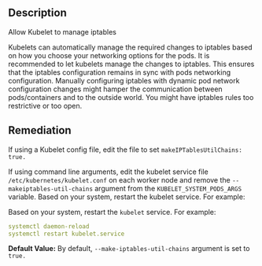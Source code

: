 ## Description

Allow Kubelet to manage iptables

Kubelets can automatically manage the required changes to iptables based on how you choose your networking options for the pods. It is recommended to let kubelets manage the changes to iptables. This ensures that the iptables configuration remains in sync with pods networking configuration. Manually configuring iptables with dynamic pod network configuration changes might hamper the communication between pods/containers and to the outside world. You might have iptables rules too restrictive or too open.

## Remediation

If using a Kubelet config file, edit the file to set `makeIPTablesUtilChains: true.`

If using command line arguments, edit the kubelet service file `/etc/kubernetes/kubelet.conf` on each worker node and remove the `--makeiptables-util-chains` argument from the `KUBELET_SYSTEM_PODS_ARGS` variable. Based on your system, restart the kubelet service. For example:

Based on your system, restart the `kubelet` service. For example:
```yaml
systemctl daemon-reload
systemctl restart kubelet.service
```

**Default Value:** By default, `--make-iptables-util-chains` argument is set to `true.`